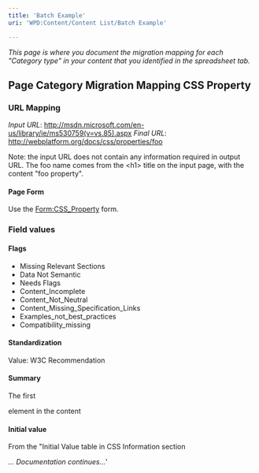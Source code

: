 ```yaml
---
title: 'Batch Example'
uri: 'WPD:Content/Content List/Batch Example'

---
```

*This page is where you document the migration mapping for each "Category type" in your content that you identified in the spreadsheet tab.*

## Page Category Migration Mapping CSS Property

### URL Mapping

*Input URL*: <http://msdn.microsoft.com/en-us/library/ie/ms530759(v=vs.85).aspx> *Final URL*: <http://webplatform.org/docs/css/properties/foo>

Note: the input URL does not contain any information required in output URL. The foo name comes from the \<h1\> title on the input page, with the content "foo property".

#### Page Form

Use the [Form:CSS\_Property](/Form:CSS_Property) form.

### Field values

#### Flags

-   Missing Relevant Sections
-   Data Not Semantic
-   Needs Flags
-   Content\_Incomplete
-   Content\_Not\_Neutral
-   Content\_Missing\_Specification\_Links
-   Examples\_not\_best\_practices
-   Compatibility\_missing

#### Standardization

Value: W3C Recommendation

#### Summary

The first

element in the content

#### Initial value

From the "Initial Value table in CSS Information section

*... Documentation continues...'*
